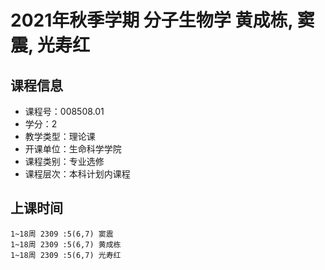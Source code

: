 # 2021年秋季学期 分子生物学 黄成栋, 窦震, 光寿红






## 课程信息

- 课程号：008508.01
- 学分：2
- 教学类型：理论课
- 开课单位：生命科学学院
- 课程类别：专业选修
- 课程层次：本科计划内课程

## 上课时间

```
1~18周 2309 :5(6,7) 窦震
1~18周 2309 :5(6,7) 黄成栋
1~18周 2309 :5(6,7) 光寿红
```


